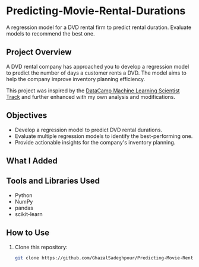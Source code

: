 # Predicting-Movie-Rental-Durations

A regression model for a DVD rental firm to predict rental duration. Evaluate models to recommend the best one.

## Project Overview
A DVD rental company has approached you to develop a regression model to predict the number of days a customer rents a DVD. The model aims to help the company improve inventory planning efficiency.

This project was inspired by the [DataCamp Machine Learning Scientist Track](https://www.datacamp.com/) and further enhanced with my own analysis and modifications.

## Objectives
- Develop a regression model to predict DVD rental durations.
- Evaluate multiple regression models to identify the best-performing one.
- Provide actionable insights for the company's inventory planning.

## What I Added

## Tools and Libraries Used
- Python
- NumPy
- pandas
- scikit-learn


## How to Use
1. Clone this repository:
   ```bash
   git clone https://github.com/GhazalSadeghpour/Predicting-Movie-Rental-Durations.git
